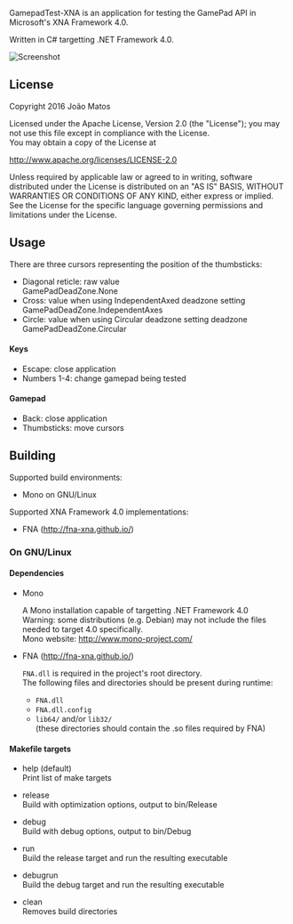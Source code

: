 GamepadTest-XNA is an application for testing the GamePad API in Microsoft's XNA Framework 4.0.

Written in C# targetting .NET Framework 4.0.

![Screenshot](http://i.imgur.com/USXITuf.png)

License
-------
Copyright 2016 João Matos

Licensed under the Apache License, Version 2.0 (the "License");
you may not use this file except in compliance with the License.  
You may obtain a copy of the License at

  http://www.apache.org/licenses/LICENSE-2.0

Unless required by applicable law or agreed to in writing, software
distributed under the License is distributed on an "AS IS" BASIS,
WITHOUT WARRANTIES OR CONDITIONS OF ANY KIND, either express or implied.  
See the License for the specific language governing permissions and
limitations under the License.

Usage
-----

There are three cursors representing the position of the thumbsticks:
  * Diagonal reticle: raw value  
      GamePadDeadZone.None
  * Cross: value when using IndependentAxed deadzone setting  
      GamePadDeadZone.IndependentAxes
  * Circle: value when using Circular deadzone setting deadzone  
      GamePadDeadZone.Circular

#### Keys ####

  * Escape: close application
  * Numbers 1-4: change gamepad being tested

#### Gamepad ####

  * Back: close application
  * Thumbsticks: move cursors
  
Building
--------

Supported build environments:

  * Mono on GNU/Linux
  
Supported XNA Framework 4.0 implementations:

  * FNA (http://fna-xna.github.io/)

### On GNU/Linux ###

#### Dependencies ####

* Mono

    A Mono installation capable of targetting .NET Framework 4.0  
    Warning: some distributions (e.g. Debian) may not include the files needed to target 4.0 specifically.  
    Mono website: http://www.mono-project.com/

* FNA (http://fna-xna.github.io/)

    `FNA.dll` is required in the project's root directory.  
    The following files and directories should be present during runtime:
    
  * `FNA.dll`
  * `FNA.dll.config`
  * `lib64/` and/or `lib32/`  
	(these directories should contain the .so files required by FNA)

#### Makefile targets ####

  * help (default)  
    Print list of make targets

  * release  
    Build with optimization options, output to bin/Release

  * debug  
    Build with debug options, output to bin/Debug

  * run  
    Build the release target and run the resulting executable
  
  * debugrun  
    Build the debug target and run the resulting executable
    
  * clean  
    Removes build directories
